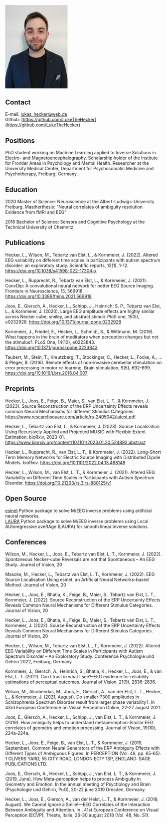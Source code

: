 [//]: # "## M.Sc. Neuroscience - Lukas Hecker"

<img width="200" alt="portfolio_view" src="picture.jpg">

## Contact
E-mail: [lukas_hecker@web.de](mailto:lukas_hecker@web.de)  
Github: [https://github.com/LukeTheHecker](https://github.com/LukeTheHecker)
## Positions
PhD student working on Machine Learning applied to Inverse Solutions in Electro-
and Magnetoencephalography. Scholarship holder of the Institute for Frontier
Areas in Psychology and Mental Health. Researcher at the University Medical
Center, Department for Psychosomatic Medicine and Psychotherapy, Freiburg,
Germany. 

## Education

2020 Master of Science: Neuroscience at the Albert-Ludwigs-University Freiburg.
Mastherthesis: "Neural correlates of ambiguity resolution Evidence from fMRI and
EEG"

2016 Bachelor of Science: Sensors and Cognitive Psychology at the Technical
University of Chemnitz

## Publications

Hecker, L., Wilson, M., Tebartz van Elst, L., & Kornmeier, J. (2022). Altered
EEG variability on different time scales in participants with autism spectrum
disorder: an exploratory study. Scientific reports, 12(1), 1-12. <a
href="https://doi.org/10.1038/s41598-022-17304-x">
https://doi.org/10.1038/s41598-022-17304-x </a>

Hecker, L., Rupprecht, R., Tebartz van Elst, L., & Kornmeier, J. (2021).
ConvDip: A convolutional neural network for better EEG Source Imaging. Frontiers
in Neuroscience, 15, 569918. <a
href="https://doi.org/10.3389/fnins.2021.569918">
https://doi.org/10.3389/fnins.2021.569918 </a>

Joos, E., Giersch, A., Hecker, L., Schipp, J., Heinrich, S. P., Tebartz van
Elst, L., & Kornmeier, J. (2020). Large EEG amplitude effects are highly similar
across Necker cube, smiley, and abstract stimuli. PloS one, 15(5), e0232928. <a
href="https://doi.org/10.1371/journal.pone.0232928">
https://doi.org/10.1371/journal.pone.0232928 </a>

Kornmeier, J., Friedel, E., Hecker, L., Schmidt, S., & Wittmann, M. (2019). What
happens in the brain of meditators when perception changes but not the
stimulus?. PLoS One, 14(10), e0223843. <a
href="https://doi.org/10.1371/journal.pone.0223843 ">
https://doi.org/10.1371/journal.pone.0223843 </a>

Taubert, M., Stein, T., Kreutzberg, T., Stockinger, C., Hecker, L., Focke, A.,
... & Pleger, B. (2016). Remote effects of non-invasive cerebellar stimulation
on error processing in motor re-learning. Brain stimulation, 9(5), 692-699. <a
href="https://doi.org/10.1016/j.brs.2016.04.007">
https://doi.org/10.1016/j.brs.2016.04.007</a>

## Preprints

Hecker, L., Joos, E., Feige, B., Maier, S., van Elst, L. T., & Kornmeier, J. 
(2023). Source Reconstruction of the ERP Uncertainty Effects reveals common 
Neural Mechanisms for different Stimulus Categories.
<a href="https://www.researchsquare.com/article/rs-2405042/latest.pdf"> 
  https://www.researchsquare.com/article/rs-2405042/latest.pdf </a>

Hecker, L., Tebartz van Elst, L., & Kornmeier, J. (2023). Source Localization Using 
Recursively Applied and Projected MUSIC with Flexible Extent Estimation. bioRxiv, 
2023-01.
<a href="https://www.biorxiv.org/content/10.1101/2023.01.20.524892.abstract"> 
  https://www.biorxiv.org/content/10.1101/2023.01.20.524892.abstract </a>

Hecker, L., Rupprecht, R., van Elst, L. T., & Kornmeier, J. (2022). Long-Short
Term Memory Networks for Electric Source Imaging with Distributed Dipole Models.
bioRxiv. <a href="https://doi.org/10.1101/2022.04.13.488148">
https://doi.org/10.1101/2022.04.13.488148 </a>

Hecker, L., Wilson, M., van Elst, L. T., & Kornmeier, J. (2021). Altered EEG
Variability on Different Time Scales in Participants with Autism Spectrum
Disorder. <a href="https://doi.org/10.21203/rs.3.rs-880125/v1">
https://doi.org/10.21203/rs.3.rs-880125/v1</a>

## Open Source

[esinet](https://github.com/LukeTheHecker/esinet) Python package to solve M/EEG
inverse problems using artificial neural networks.  
[LAURA](https://github.com/LukeTheHecker/laura) Python package to solve M/EEG
inverse problems using Local AUtoregressive aveRAge (LAURA) for smooth linear
inverse solutions.


## Conferences

Wilson, M., Hecker, L., Joos, E., Tebartz van Elst, L. T., Kornmeier, J. (2022).
Spontaneous Necker-cube Reversals are not that Spontaneous – An EEG Study.
Journal of Vision, 20

Mascke, M., Hecker, L., Tebartz van Elst, L. T., Kornmeier, J. (2022). EEG Source
Localisation Using esinet, an Artificial Neural Networks-based Method. Journal
of Vision, 20

Hecker, L., Joos, E., Bhatia, K., Feige, B., Maier, S., Tebartz van Elst, L. T.,
Kornmeier, J. (2022). Source Reconstruction of the ERP Uncertainty Effects
Reveals Common Neural Mechanisms for Different Stimulus Categories. Journal of
Vision, 20

Hecker, L., Joos, E., Bhatia, K., Feige, B., Maier, S., Tebartz van Elst, L. T.,
Kornmeier, J. (2022). Source Reconstruction of the ERP Uncertainty Effects
Reveals Common Neural Mechanisms for Different Stimulus Categories. Journal of
Vision, 20

Hecker, L., Wilson, M., Tebartz van Elst, L., T., Kornmeier, J. (2022). Altered
EEG Variability on Different Time Scales in Participants with Autism Spectrum
Disorder – An Exploratory Study. Conference Psychologie und Gehirn 2022,
Freiburg, Germany

Kornmeier, J., Giersch, A., Heinrich, S., Bhatia, K., Hecker, L., Joos, E., &
van Elst, L. T. (2021). Can I trust in what I see?–EEG evidence for reliability
estimations of perceptual outcomes. Journal of Vision, 21(9), 2836-2836.

Wilson, M., Alcobendas, M., Joos, E., Giersch, A., van der Elst, L. T., Hecker,
L., & Kornmeier, J. (2021, August). Do smaller P300 amplitudes in Schizophrenia
Spectrum Disorder result from larger phase variability?. In 43rd European
Conference on Visual Perception Online, 22-27 august 2021.

Joos, E., Giersch, A., Hecker, L., Schipp, J., van Elst, L. T., & Kornmeier, J.
(2019). How ambiguity helps to understand metaperception-Similar EEG correlates
of geometry and emotion processing. Journal of Vision, 19(10), 224a-224a.

Hecker, L., Joos, E., Feige, B., van Elst, L. T., & Kornmeier, J. (2019,
September). Common Neural Generators of the ERP Ambiguity Effects with Different
Types of Ambiguous Figures. In PERCEPTION (Vol. 48, pp. 65-65). 1 OLIVERS YARD,
55 CITY ROAD, LONDON EC1Y 1SP, ENGLAND: SAGE PUBLICATIONS LTD.

Joos, E., Giersch, A., Hecker, L., Schipp, J., van Elst, L. T., & Kornmeier, J.
(2019, June). How Meta-perception helps to process Ambiguity in Geometry and
Emotion. In the annual meeting of Psychology and Brain (Psychologie und Gehirn,
PuG), 20-22 june 2019 Dresden, Germany.

Hecker, L., Joos, E., Giersch, A., van der Helst, L. T., & Kornmeier, J. (2018,
August). We Cannot Ignore a Smile!—EEG Correlates of the Interaction Between
Ambiguity and Attention. In . 41st European Conference on Visual Perception
(ECVP), Trieste, Italie, 26-30 august 2018 (Vol. 48, No. S1).

